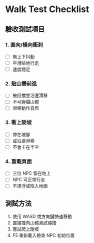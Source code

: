 # Walk Test Checklist

## 驗收測試項目

### 1. 直向/橫向衝刺
- [ ] 無上下抖動
- [ ] 平滑貼地行走
- [ ] 速度穩定

### 2. 貼山體前進
- [ ] 被阻擋並沿邊滑移
- [ ] 不可穿越山體
- [ ] 滑移動作自然

### 3. 衝上陡坡
- [ ] 停在坡腳
- [ ] 或沿邊滑移
- [ ] 不會卡在半空

### 4. 重載頁面
- [ ] 三位 NPC 皆在地上
- [ ] NPC 可正常行走
- [ ] 不漂浮或陷入地面

## 測試方法

1. 使用 WASD 或方向鍵快速移動
2. 直接撞向山體測試碰撞
3. 嘗試爬上陡坡
4. F5 重新載入檢查 NPC 初始位置